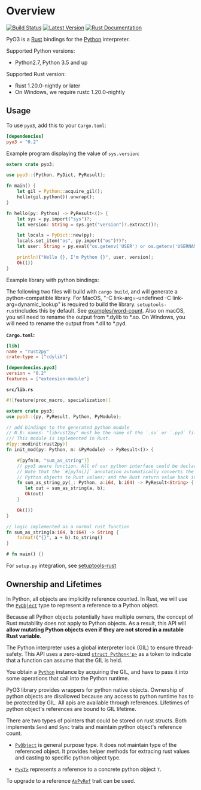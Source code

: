 # Overview

[![Build Status](https://travis-ci.org/PyO3/pyo3.svg?branch=master)](https://travis-ci.org/PyO3/pyo3)
[![Latest Version](https://img.shields.io/crates/v/pyo3.svg)](https://crates.io/crates/pyo3)
[![Rust Documentation](https://img.shields.io/badge/api-rustdoc-blue.svg)](http://pyo3.github.io/pyo3/pyo3/)

PyO3 is a [Rust](http://www.rust-lang.org/) bindings for the [Python](https://www.python.org/) interpreter.

Supported Python versions:

* Python2.7, Python 3.5 and up

Supported Rust version:

* Rust 1.20.0-nightly or later
* On Windows, we require rustc 1.20.0-nightly

## Usage

To use `pyo3`, add this to your `Cargo.toml`:

```toml
[dependencies]
pyo3 = "0.2"
```

Example program displaying the value of `sys.version`:

```rust
extern crate pyo3;

use pyo3::{Python, PyDict, PyResult};

fn main() {
    let gil = Python::acquire_gil();
    hello(gil.python()).unwrap();
}

fn hello(py: Python) -> PyResult<()> {
    let sys = py.import("sys")?;
    let version: String = sys.get("version")?.extract()?;

    let locals = PyDict::new(py);
    locals.set_item("os", py.import("os")?)?;
    let user: String = py.eval("os.getenv('USER') or os.getenv('USERNAME')", None, Some(&locals))?.extract()?;

    println!("Hello {}, I'm Python {}", user, version);
    Ok(())
}
```

Example library with python bindings:

The following two files will build with `cargo build`, and will generate a python-compatible library.
For MacOS, "-C link-arg=-undefined -C link-arg=dynamic_lookup" is required to build the library.
`setuptools-rust`includes this by default.
See [examples/word-count](https://github.com/PyO3/pyo3/tree/master/examples/word-count).
Also on macOS, you will need to rename the output from \*.dylib to \*.so.
On Windows, you will need to rename the output from \*.dll to \*.pyd.

**`Cargo.toml`:**

```toml
[lib]
name = "rust2py"
crate-type = ["cdylib"]

[dependencies.pyo3]
version = "0.2"
features = ["extension-module"]
```

**`src/lib.rs`**

```rust
#![feature(proc_macro, specialization)]

extern crate pyo3;
use pyo3::{py, PyResult, Python, PyModule};

// add bindings to the generated python module
// N.B: names: "librust2py" must be the name of the `.so` or `.pyd` file
/// This module is implemented in Rust.
#[py::modinit(rust2py)]
fn init_mod(py: Python, m: &PyModule) -> PyResult<()> {

    #[pyfn(m, "sum_as_string")]
    // pyo3 aware function. All of our python interface could be declared in a separate module.
    // Note that the `#[pyfn()]` annotation automatically converts the arguments from
    // Python objects to Rust values; and the Rust return value back into a Python object.
    fn sum_as_string_py(_: Python, a:i64, b:i64) -> PyResult<String> {
       let out = sum_as_string(a, b);
       Ok(out)
    }

    Ok(())
}

// logic implemented as a normal rust function
fn sum_as_string(a:i64, b:i64) -> String {
    format!("{}", a + b).to_string()
}

# fn main() {}
```

For `setup.py` integration, see [setuptools-rust](https://github.com/PyO3/setuptools-rust)

## Ownership and Lifetimes

In Python, all objects are implicitly reference counted.
In Rust, we will use the [`PyObject`](https://pyo3.github.io/pyo3/pyo3/struct.PyObject.html) type
to represent a reference to a Python object.

Because all Python objects potentially have multiple owners, the
concept of Rust mutability does not apply to Python objects.
As a result, this API will **allow mutating Python objects even if they are not stored
in a mutable Rust variable**.

The Python interpreter uses a global interpreter lock (GIL) to ensure thread-safety.
This API uses a zero-sized [`struct Python<'p>`](https://pyo3.github.io/PyO3/pyo3/struct.Python.html) as a token to indicate
that a function can assume that the GIL is held.

You obtain a [`Python`](https://pyo3.github.io/PyO3/pyo3/struct.Python.html) instance 
by acquiring the GIL, and have to pass it into some operations that call into the Python runtime.

PyO3 library provides wrappers for python native objects. Ownership of python objects are
disallowed because any access to python runtime has to be protected by GIL. 
All apis are available through references. Lifetimes of python object's references are 
bound to GIL lifetime.

There are two types of pointers that could be stored on rust structs. 
Both implements `Send` and `Sync` traits and maintain python object's reference count.

* [`PyObject`](https://pyo3.github.io/pyo3/pyo3/struct.PyObject.html) is general purpose
type. It does not maintain type of the referenced object. It provides helper methods 
for extracing rust values and casting to specific python object type.
    
* [`Py<T>`](https://pyo3.github.io/pyo3/pyo3/struct.Py.html) represents a reference to a 
concrete python object `T`. 

To upgrade to a reference [`AsPyRef`](https://pyo3.github.io/pyo3/pyo3/trait.AsPyRef.html)
trait can be used.
